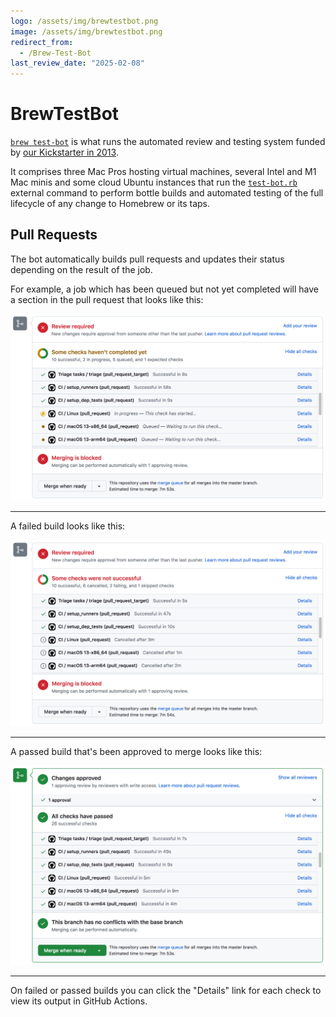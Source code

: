 ```yaml
---
logo: /assets/img/brewtestbot.png
image: /assets/img/brewtestbot.png
redirect_from:
  - /Brew-Test-Bot
last_review_date: "2025-02-08"
---
```


# BrewTestBot

[`brew test-bot`](Manpage.md#test-bot-options-formula) is what runs the automated review and testing system funded by [our Kickstarter in 2013](https://www.kickstarter.com/projects/homebrew/brew-test-bot).

It comprises three Mac Pros hosting virtual machines, several Intel and M1 Mac minis and some cloud Ubuntu instances that run the [`test-bot.rb`](https://github.com/Homebrew/homebrew-test-bot) external command to perform bottle builds and automated testing of the full lifecycle of any change to Homebrew or its taps.

## Pull Requests

The bot automatically builds pull requests and updates their status depending on the result of the job.

For example, a job which has been queued but not yet completed will have a section in the pull request that looks like this:

![Triggered Pull Request](assets/img/docs/brew-test-bot-triggered-pr.png)

---

A failed build looks like this:

![Failed Pull Request](assets/img/docs/brew-test-bot-failed-pr.png)

---

A passed build that's been approved to merge looks like this:

![Passed Pull Request](assets/img/docs/brew-test-bot-passed-pr.png)

---

On failed or passed builds you can click the "Details" link for each check to view its output in GitHub Actions.
